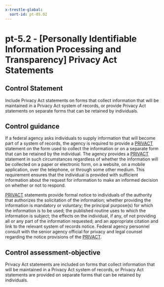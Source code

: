```yaml
---
x-trestle-global:
  sort-id: pt-05.02
---
```


# pt-5.2 - \[Personally Identifiable Information Processing and Transparency\] Privacy Act Statements

## Control Statement

Include Privacy Act statements on forms that collect information that will be maintained in a Privacy Act system of records, or provide Privacy Act statements on separate forms that can be retained by individuals.

## Control guidance

If a federal agency asks individuals to supply information that will become part of a system of records, the agency is required to provide a [PRIVACT](#18e71fec-c6fd-475a-925a-5d8495cf8455) statement on the form used to collect the information or on a separate form that can be retained by the individual. The agency provides a [PRIVACT](#18e71fec-c6fd-475a-925a-5d8495cf8455) statement in such circumstances regardless of whether the information will be collected on a paper or electronic form, on a website, on a mobile application, over the telephone, or through some other medium. This requirement ensures that the individual is provided with sufficient information about the request for information to make an informed decision on whether or not to respond.

[PRIVACT](#18e71fec-c6fd-475a-925a-5d8495cf8455) statements provide formal notice to individuals of the authority that authorizes the solicitation of the information; whether providing the information is mandatory or voluntary; the principal purpose(s) for which the information is to be used; the published routine uses to which the information is subject; the effects on the individual, if any, of not providing all or any part of the information requested; and an appropriate citation and link to the relevant system of records notice. Federal agency personnel consult with the senior agency official for privacy and legal counsel regarding the notice provisions of the [PRIVACT](#18e71fec-c6fd-475a-925a-5d8495cf8455).

## Control assessment-objective

Privacy Act statements are included on forms that collect information that will be maintained in a Privacy Act system of records, or Privacy Act statements are provided on separate forms that can be retained by individuals.
